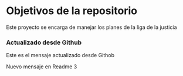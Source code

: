 # Objetivos de la repositorio

Este proyecto se encarga de manejar los planes de la liga de la justicia


### Actualizado desde Github
Este es el mensaje actualizado desde Githob

Nuevo mensaje en Readme 3
